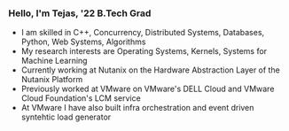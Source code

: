 <h3>
Hello, I'm Tejas, '22 B.Tech Grad
</h3>

- I am skilled in C++, Concurrency, Distributed Systems, Databases, Python, Web Systems, Algorithms
- My research interests are Operating Systems, Kernels, Systems for Machine Learning
- Currently working at Nutanix on the Hardware Abstraction Layer of the Nutanix Platform
- Previously worked at VMware on VMware's DELL Cloud and VMware Cloud Foundation's LCM service
- At VMware I have also built infra orchestration and event driven syntehtic load generator
